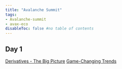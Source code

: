 ```yaml
---
title: "Avalanche Summit"
tags:
- Avalanche-summit
- avax-eco
disableToc: false #no table of contents
---
```


## Day 1
[Derivatives - The Big Picture](notes/Derivatives%20-%20The%20Big%20Picture.md)
[Game-Changing Trends](notes/Game-Changing%20Trends.md)